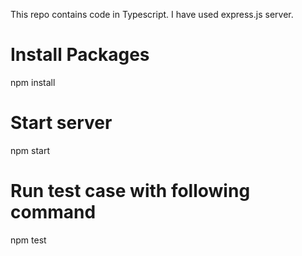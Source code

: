 This repo contains code in Typescript. I have used express.js server. 

# Install Packages
npm install

# Start server 
npm start

# Run test case with following command
npm test

